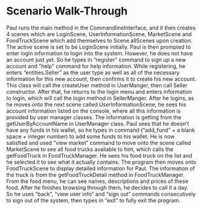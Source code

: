 # Scenario Walk-Through
Paul runs the main method in the CommandlineInterface, and it then creates 4 scenes which are LoginScene, UserInformationScene, MarketScene and FoodTruckScene which add themselves to Scene.allScenes upon creation. The active scene is set to be LoginScene initially. Paul is then prompted to enter login information to login into the system. However, he does not have an account just yet. So he types in “register” command to sign up a new account and "help" command for help information. While registering, he enters “entities.Seller” as the user type as well as all of the necessary information for this new account, then confirms it to create his new account. This class will call the createUser method in UserManger, then call Seller constructor. After that, he returns to the login menu and enters information to login, which will call the login method in SellerManger. After he logins, as he moves onto the next scene called UserInformationScene, he sees his account information listed on the console, where all this information is provided by user manager classes. The information is getting from the getUserByAccountName in UserManager class. Paul sees that he doesn’t have any funds in his wallet, so he types in command (“add_fund” + a blank space + integer number) to add some funds to his wallet. He is now satisfied and used “view market” command to move onto the scene called MarketScene to see all food trucks available to him, which calls the getFoodTruck in FoodTruckManager. He sees his food truck on the list and he selected it to see what it actually contains. The program then moves onto FoodTruckScene to display detailed information for Paul. The information of the truck is from the getFoodTruckDetail method in FoodTruckManager. From the food menu, he can see names, descriptions and prices of these food. After he finishes browsing through them, he decides to call it a day. So he uses “back”, “view user info” and “sign out” commands consecutively to sign out of the system, then types in “exit” to fully exit the program.

